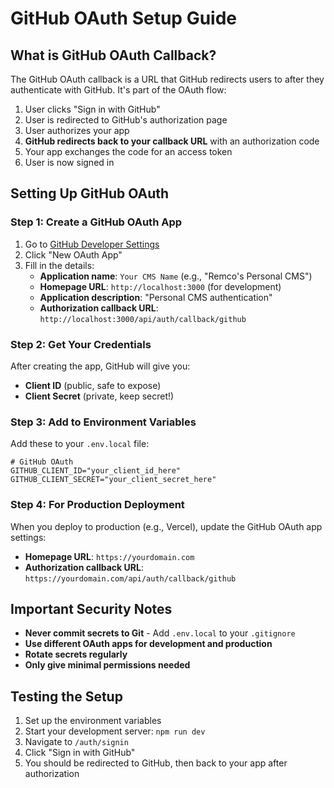 # GitHub OAuth Setup Guide

## What is GitHub OAuth Callback?

The GitHub OAuth callback is a URL that GitHub redirects users to after they authenticate with GitHub. It's part of the OAuth flow:

1. User clicks "Sign in with GitHub"
2. User is redirected to GitHub's authorization page
3. User authorizes your app
4. **GitHub redirects back to your callback URL** with an authorization code
5. Your app exchanges the code for an access token
6. User is now signed in

## Setting Up GitHub OAuth

### Step 1: Create a GitHub OAuth App

1. Go to [GitHub Developer Settings](https://github.com/settings/developers)
2. Click "New OAuth App"
3. Fill in the details:
   - **Application name**: `Your CMS Name` (e.g., "Remco's Personal CMS")
   - **Homepage URL**: `http://localhost:3000` (for development)
   - **Application description**: "Personal CMS authentication"
   - **Authorization callback URL**: `http://localhost:3000/api/auth/callback/github`

### Step 2: Get Your Credentials

After creating the app, GitHub will give you:
- **Client ID** (public, safe to expose)
- **Client Secret** (private, keep secret!)

### Step 3: Add to Environment Variables

Add these to your `.env.local` file:

```env
# GitHub OAuth
GITHUB_CLIENT_ID="your_client_id_here"
GITHUB_CLIENT_SECRET="your_client_secret_here"
```

### Step 4: For Production Deployment

When you deploy to production (e.g., Vercel), update the GitHub OAuth app settings:
- **Homepage URL**: `https://yourdomain.com`
- **Authorization callback URL**: `https://yourdomain.com/api/auth/callback/github`

## Important Security Notes

- **Never commit secrets to Git** - Add `.env.local` to your `.gitignore`
- **Use different OAuth apps for development and production**
- **Rotate secrets regularly**
- **Only give minimal permissions needed**

## Testing the Setup

1. Set up the environment variables
2. Start your development server: `npm run dev`
3. Navigate to `/auth/signin`
4. Click "Sign in with GitHub"
5. You should be redirected to GitHub, then back to your app after authorization
